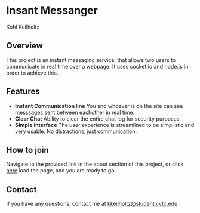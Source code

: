 # Insant Messanger
Kohl Keilholtz

## Overview
This project is an instant messaging service, that allows two users to communicate in real time over a webpage. It uses socket.io and node.js in order to achieve this.

## Features
- **Instant Communication line** You and whoever is on the site can see messsages sent between eachother in real time.
- **Clear Chat** Ability to clear the entire chat log for security purposes.
- **Simple Interface** The user experience is streamlined to be simplistic and very usable. No distractions, just communication.

## How to join
Navigate to the provided link in the about section of this project, or click [here](https://messenger-pa4s.onrender.com) load the page, and you are ready to go. 

## Contact
If you have any questions, contact me at [kkeilholtz@student.cvtc.edu](mailto:kkeilholtz@student.cvtc.edu)

